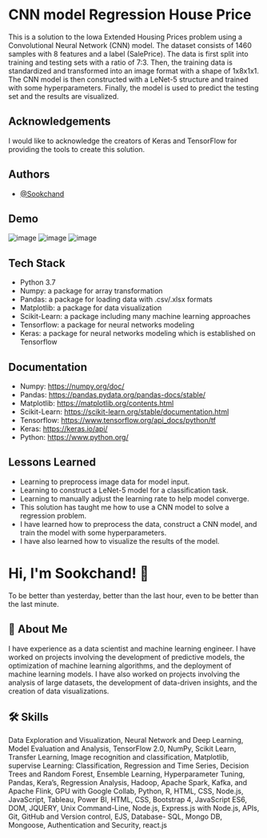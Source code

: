 
#  CNN model Regression House Price
This is a solution to the Iowa Extended Housing Prices problem using a Convolutional Neural Network (CNN) model. The dataset consists of 1460 samples with 8 features and a label (SalePrice). The data is first split into training and testing sets with a ratio of 7:3. Then, the training data is standardized and transformed into an image format with a shape of 1x8x1x1. The CNN model is then constructed with a LeNet-5 structure and trained with some hyperparameters. Finally, the model is used to predict the testing set and the results are visualized.
## Acknowledgements
I would like to acknowledge the creators of Keras and TensorFlow for providing the tools to create this solution.
## Authors

- [@Sookchand](https://github.com/Sookchand)


## Demo
![image](https://user-images.githubusercontent.com/34344439/210138853-8c5ae6fb-e572-441e-aab5-a8f1564971b3.png)
![image](https://user-images.githubusercontent.com/34344439/210138872-de2dd306-3f45-495f-960b-a145499f512b.png)
![image](https://user-images.githubusercontent.com/34344439/210138890-86c3e53b-e241-4958-a3b6-5124bc847f3d.png)




## Tech Stack
- Python 3.7
- Numpy: a package for array transformation
- Pandas: a package for loading data with .csv/.xlsx formats
- Matplotlib: a package for data visualization
- Scikit-Learn: a package including many machine learning approaches
- Tensorflow: a package for neural networks modeling
- Keras: a package for neural networks modeling which is established on Tensorflow
## Documentation
- Numpy: https://numpy.org/doc/
- Pandas: https://pandas.pydata.org/pandas-docs/stable/
- Matplotlib: https://matplotlib.org/contents.html
- Scikit-Learn: https://scikit-learn.org/stable/documentation.html
- Tensorflow: https://www.tensorflow.org/api_docs/python/tf
- Keras: https://keras.io/api/
- Python: https://www.python.org/
## Lessons Learned
- Learning to preprocess image data for model input.
- Learning to construct a LeNet-5 model for a classification task.
- Learning to manually adjust the learning rate to help model converge. 
- This solution has taught me how to use a CNN model to solve a regression problem. 
- I have learned how to preprocess the data, construct a CNN model, and train the model with some hyperparameters.
- I have also learned how to visualize the results of the model.
# Hi, I'm Sookchand! 👋

To be better than yesterday, better than the last hour, even to be better than the last
minute.
## 🚀 About Me
I have experience as a data scientist and machine learning engineer. I have worked on
projects involving the development of predictive models, the optimization of machine
learning algorithms, and the deployment of machine learning models. I have also worked on
projects involving the analysis of large datasets, the development of data-driven insights,
and the creation of data visualizations.
## 🛠 Skills
Data Exploration and Visualization, Neural Network and Deep Learning, Model Evaluation
and Analysis, TensorFlow 2.0, NumPy, Scikit Learn, Transfer Learning, Image recognition and
classification, Matplotlib, supervise Learning: Classification, Regression and Time Series,
Decision Trees and Random Forest, Ensemble Learning, Hyperparameter Tuning, Pandas,
Kera’s, Regression Analysis, Hadoop, Apache Spark, Kafka, and Apache Flink, GPU with
Google Collab, Python, R, HTML, CSS, Node.js, JavaScript, Tableau, Power BI, HTML, CSS,
Bootstrap 4, JavaScript ES6, DOM, JQUERY, Unix Command-Line, Node.js, Express.js with Node.js,
APIs, Git, GitHub and Version control, EJS, Database- SQL, Mongo DB, Mongoose, Authentication and
Security, react.js
